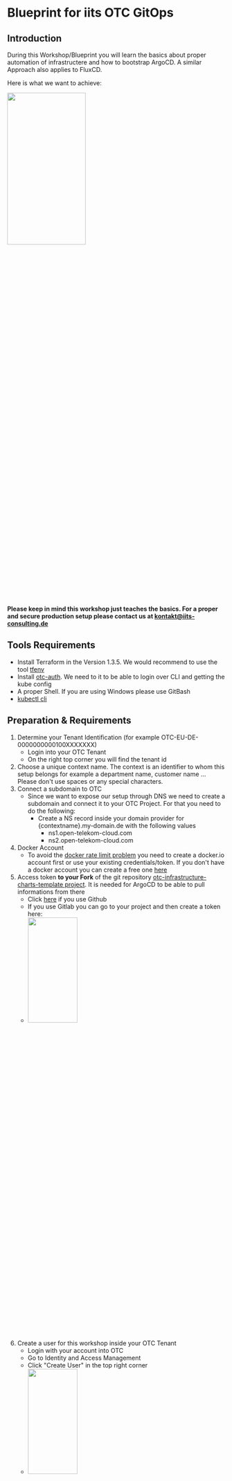 # Blueprint for iits OTC GitOps

## Introduction

During this Workshop/Blueprint you will learn the basics about proper automation of infrastructere and how to bootstrap ArgoCD.
A similar Approach also applies to FluxCD.

Here is what we want to achieve:

<img src="documentation/big-picture.png" style="width: 60%; height: 30%"/>

**Please keep in mind this workshop just teaches the basics. For a proper and secure production setup please contact us at kontakt@iits-consulting.de**

## Tools Requirements

* Install Terraform in the Version 1.3.5. We would recommend to use the tool [tfenv](https://github.com/tfutils/tfenv)
* Install [otc-auth](https://github.com/iits-consulting/otc-auth). We need to it to be able to login over CLI and getting the kube config
* A proper Shell. If you are using Windows please use GitBash
* [kubectl cli](https://kubernetes.io/de/docs/tasks/tools/install-kubectl)

## Preparation & Requirements
1. Determine your Tenant Identification (for example OTC-EU-DE-0000000000100XXXXXXX)
    * Login into your OTC Tenant
    * On the right top corner you will find the tenant id
2. Choose a unique context name. The context is an identifier to whom this setup belongs for example a department name, customer name ...
   Please don't use spaces or any special characters.
3. Connect a subdomain to OTC
    * Since we want to expose our setup through DNS we need to create a subdomain and connect it to your OTC Project. For that you need to do the following:
      * Create a NS record inside your domain provider for {contextname}.my-domain.de with the following values
        * ns1.open-telekom-cloud.com
        * ns2.open-telekom-cloud.com
4. Docker Account 
   * To avoid the [docker rate limit problem](https://docs.docker.com/docker-hub/download-rate-limit/#:~:text=Docker%20Hub%20limits%20the%20number,pulls%20per%206%20hour%20period) you need to create a docker.io account first or use your existing credentials/token. 
       If you don't have a docker account you can create a free one [here](https://hub.docker.com/signup/)
5. Access token **to your Fork** of the git repository  [otc-infrastructure-charts-template project](https://github.com/iits-consulting/otc-infrastructure-charts-template). It is needed for ArgoCD to be able to pull informations from there
    * Click [here](https://github.com/settings/tokens?type=beta) if you use Github
    * If you use Gitlab you can go to your project and then create a token here:
    * 
      <img src="documentation/gitlab-token.png" style="width: 50%; height: 25%"/>
6. Create a user for this workshop inside your OTC Tenant
    * Login with your account into OTC
    * Go to Identity and Access Management
    * Click "Create User" in the top right corner
    * <img src="documentation/otc-create-user-1.png" style="width: 50%; height: 25%"/>
    * Save the password somewhere secure and use this user for the workshop
7. Since we will encrypt all data and disks by default add the "KMS Administrator" role to your project
    * Go to Identity and Access Management
    * Go to Agencies
    * Adjust EVSAccessKMS Agency like this
      * ![kms-agency.png](documentation%2Fkms-agency.png)
8. Adjust the .envrc file. The .envrc is needed to set environment variables which are used by terraform or by the otc-auth cli tool
   * Set your context name under line number 2 (TF_VAR_context)
   * If you are not working under the region eu-de then please change line number 3 (TF_VAR_region)
   * replace all "REPLACE_ME" Placeholder with the correct values
   * source the updated .envrc file like this "source .envrc"


## Create a remote state bucket

First thing we create is a remote OBS/S3 Bucket. Within this bucket we store the current state of the OTC infrastructure which we will create.

1. Go to the folder _terraform-remote-state-bucket-creation_ and execute terraform init and apply
2. The output from terraform should look like this: ![terraform-output-remote-state.png](documentation%2Fterraform-output-remote-state.png)
3. Add the remote state configuration under:
    - ./otc-cloud/dev/settings.tf
    - ./otc-cloud/dev/kubernetes/settings.tf

## Create the kubernetes cluster and other infrastructure components
1. Go into the folder otc-cloud/dev
    - Take a look at the main.tf and try to understand what we want to set up
    - (Optional) Add or remove some modules from main.tf if you like
        - Use https://registry.terraform.io/modules/iits-consulting/project-factory/opentelekomcloud/latest
   - Execute Terraform init and apply
       - It will take like 10-15 Minutes till everything is up
   - If it fails most probably you need to activate CCE Access. Go to the OTC UI to the CCE which you created and press agree
          
      ![cce-allow](documentation/cce-allow-screenshot.png)

## Validate your setup is up and running
  * Check Kubernetes
    * source the file otc-cloud/dev/stage-dependent-env.sh
    * the output should look like this:![kubect-fetched.png](documentation%2Fkubect-fetched.png)
    * execute inside your cli the following command:
      ```shell
      kubectl get nodes
      ```
  * Check DNS
    * execute inside your cli the following command:
    ```shell
    nslookup $TF_VAR_domain_name 
    ```
    * It should point to some 80.*.*.* Address

Congrats your infrastructure is working properly

## Bootstrap ArgoCD

Now we want to bring some life into our cluster. 
For that we will deploy everything from our Fork from the _Preparation & Requirements Step 5_

- Go into the folder ./otc-cloud/dev/kubernetes
- Take a look at the _main.tf_ and try to understand what we want to achieve
- Execute Terraform init and apply
- ArgoCD should slowly start to boot and after around 3-4 Minutes it should be finished



## Access ArgoCD UI

First we will access ArgoCD over a kubectl port-forward. To do that execute the following commands in your cli:

```shell
# This command will make the argo command available
source shell-helper.sh
# Opens a tunnel to your kubernetes cluster and exposes ArgoCD under http://localhost:8080/argocd
# It will print out the Username and the Password on the first line and the browser should open automatically.
argo
```

## Go over to Argo and deploy some services

We are finished with the terraform part and will switch now over to this repository: https://github.com/iits-consulting/otc-infrastructure-charts-template
